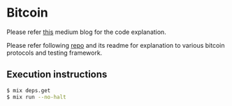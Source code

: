 # Bitcoin

Please refer [this](https://medium.com/p/63099d855b7/edit) medium blog for the code explanation.

Please refer following [repo](https://github.com/prafful13/Mitbits_Cryptocurrency) and its readme for explanation to various bitcoin protocols and testing framework.

## Execution instructions
```sh
$ mix deps.get
$ mix run --no-halt
```
